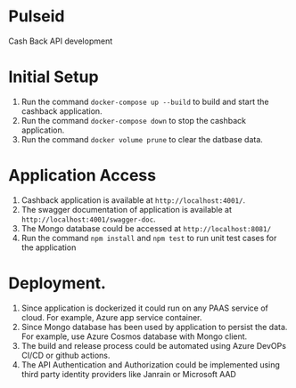 # Pulseid
Cash Back API development

# Initial Setup 
1) Run the command `docker-compose up --build` to build and start the cashback application.
2) Run the command `docker-compose down` to stop the cashback application.
3) Run the command `docker volume prune` to clear the datbase data.

# Application Access
1) Cashback application is available at `http://localhost:4001/`.
2) The swagger documentation of application is available at `http://localhost:4001/swagger-doc`.
3) The Mongo database could be accessed at `http://localhost:8081/`
4) Run the command `npm install` and `npm test` to run unit test cases for the application

# Deployment.
1) Since application is dockerized it could run on any PAAS service of cloud. For example, Azure app service container.
2) Since Mongo database has been used by application to persist the data. For example, use Azure Cosmos database with Mongo client.
3) The build and release process could be automated using Azure DevOPs CI/CD or github actions.
4) The API Authentication and Authorization could be implemented using third party identity providers like Janrain or Microsoft AAD 
 